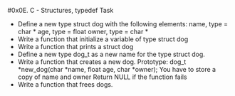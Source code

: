 #0x0E. C - Structures, typedef Task
* Define a new type struct dog with the following elements:
	name, type = char *
	age, type = float
	owner, type = char *
* Write a function that initialize a variable of type struct dog
* Write a function that prints a struct dog
* Define a new type dog_t as a new name for the type struct dog.
* Write a function that creates a new dog.
	Prototype: dog_t *new_dog(char *name, float age, char *owner);
	You have to store a copy of name and owner
	Return NULL if the function fails
* Write a function that frees dogs.
